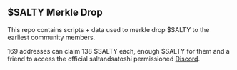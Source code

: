 ## $SALTY Merkle Drop

This repo contains scripts + data used to merkle drop $SALTY to the earliest community members.

169 addresses can claim 138 $SALTY each, enough $SALTY for them and a friend to access the official saltandsatoshi permissioned [Discord](TODO:link).
